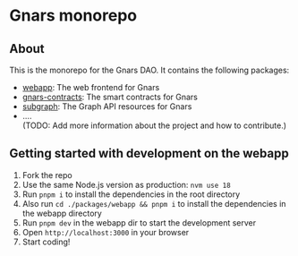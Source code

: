 # Gnars monorepo

## About
This is the monorepo for the Gnars DAO. It contains the following packages:
- [webapp](./packages/webapp): The web frontend for Gnars
- [gnars-contracts](./packages/gnars-contracts): The smart contracts for Gnars
- [subgraph](./packages/subgraph): The Graph API resources for Gnars
- ....  
(TODO: Add more information about the project and how to contribute.)

## Getting started with development on the webapp
1. Fork the repo
2. Use the same Node.js version as production: `nvm use 18`
3. Run `pnpm i` to install the dependencies in the root directory
4. Also run `cd ./packages/webapp && pnpm i` to install the dependencies in the webapp directory
5. Run `pnpm dev` in the webapp dir to start the development server
6. Open `http://localhost:3000` in your browser
7. Start coding!